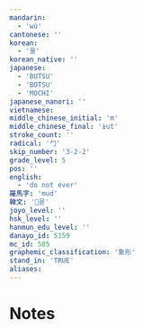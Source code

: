 ```yaml
---
mandarin:
  - 'wù'
cantonese: ''
korean:
  - '물'
korean_native: ''
japanese:
  - 'BUTSU'
  - 'BOTSU'
  - 'MOCHI'
japanese_nanori: ''
vietnamese:
middle_chinese_initial: 'm'
middle_chinese_final: 'ɨut'
stroke_count: ''
radical: '勹'
skip_number: '3-2-2'
grade_level: 5
pos: ''
english:
  - 'do not ever'
羅馬字: 'mud'
韓文: '묻'
joyo_level: ''
hsk_level: ''
hanmun_edu_level: ''
danayo_id: 5159
mc_id: 585
graphemic_classification: '象形'
stand_in: 'TRUE'
aliases:
---
```


# Notes
